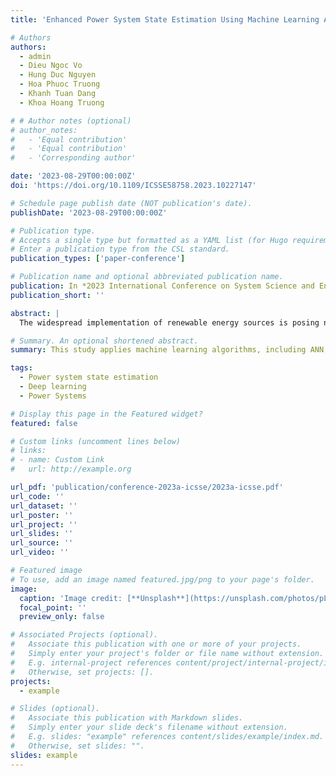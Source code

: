```yaml
---
title: 'Enhanced Power System State Estimation Using Machine Learning Algorithms'

# Authors
authors:
  - admin
  - Dieu Ngoc Vo
  - Hung Duc Nguyen
  - Hoa Phuoc Truong
  - Khanh Tuan Dang
  - Khoa Hoang Truong

# # Author notes (optional)
# author_notes:
#   - 'Equal contribution'
#   - 'Equal contribution'
#   - 'Corresponding author'

date: '2023-08-29T00:00:00Z'
doi: 'https://doi.org/10.1109/ICSSE58758.2023.10227147'

# Schedule page publish date (NOT publication's date).
publishDate: '2023-08-29T00:00:00Z'

# Publication type.
# Accepts a single type but formatted as a YAML list (for Hugo requirements).
# Enter a publication type from the CSL standard.
publication_types: ['paper-conference']

# Publication name and optional abbreviated publication name.
publication: In *2023 International Conference on System Science and Engineering (ICSSE)*
publication_short: ''

abstract: |
  The widespread implementation of renewable energy sources is posing new and distinct challenges for power systems. Consequently, power system state estimation has become increasingly essential for monitoring, operating, and safeguarding modern power systems. Traditionally, physics-based models such as weighted least square or weighted least absolute value were utilized, which classically analyze a single snapshot of the systems and fail to capture the temporal connections of system states. This study exploits the potential of machine learning approaches to forecast the state values of power systems. The performance and stability of innovative machine learning methodologies are validated using the IEEE systems. The results of the simulations are encouraging, showing the effectiveness and feasibility of the proposed machine learning methods for power system state estimation.

# Summary. An optional shortened abstract.
summary: This study applies machine learning algorithms, including ANN, Random Forest, and XGBoost, for enhanced power system state estimation, demonstrating their effectiveness on IEEE 14-bus and 30-bus systems.

tags:
  - Power system state estimation
  - Deep learning
  - Power Systems

# Display this page in the Featured widget?
featured: false

# Custom links (uncomment lines below)
# links:
# - name: Custom Link
#   url: http://example.org

url_pdf: 'publication/conference-2023a-icsse/2023a-icsse.pdf'
url_code: ''
url_dataset: ''
url_poster: ''
url_project: ''
url_slides: ''
url_source: ''
url_video: ''

# Featured image
# To use, add an image named featured.jpg/png to your page's folder.
image:
  caption: 'Image credit: [**Unsplash**](https://unsplash.com/photos/pLCdAaMFLTE)'
  focal_point: ''
  preview_only: false

# Associated Projects (optional).
#   Associate this publication with one or more of your projects.
#   Simply enter your project's folder or file name without extension.
#   E.g. internal-project references content/project/internal-project/index.md.
#   Otherwise, set projects: [].
projects:
  - example

# Slides (optional).
#   Associate this publication with Markdown slides.
#   Simply enter your slide deck's filename without extension.
#   E.g. slides: "example" references content/slides/example/index.md.
#   Otherwise, set slides: "".
slides: example
---
```


<!-- {{% callout note %}}
Click the _Cite_ button above to demo the feature to enable visitors to import publication metadata into their reference management software.
{{% /callout %}}

{{% callout note %}}
Create your slides in Markdown - click the _Slides_ button to check out the example.
{{% /callout %}}

Add the publication's **full text** or **supplementary notes** here. You can use rich formatting such as including [code, math, and images](https://docs.hugoblox.com/content/writing-markdown-latex/). -->